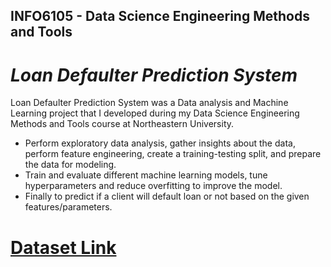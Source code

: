 ## INFO6105 - Data Science Engineering Methods and Tools
# _Loan Defaulter Prediction System_

Loan Defaulter Prediction System was a Data analysis and Machine Learning project that I developed during my Data Science Engineering Methods and Tools course at Northeastern University.

- Perform  exploratory  data  analysis,  gather  insights  about the  data,  perform  feature  engineering,  create  a  training-testing split, and prepare the data for modeling.
- Train  and  evaluate  different  machine  learning  models, tune  hyperparameters  and  reduce  overfitting  to  improve the model. 
- Finally to predict if a client will default loan or not based on the given features/parameters.


# [Dataset Link](https://www.kaggle.com/datasets/saurabhbagchi/dish-network-hackathon?resource=download&select=Train_Dataset.csv)

